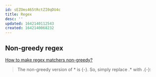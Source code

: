 ```yaml
---
id: sEZOms465tRctZI0qDU4c
title: Regex
desc: ''
updated: 1642140112543
created: 1642140068232
---
```


## Non-greedy regex

[How to make regex matchers non-greedy?](https://vi.stackexchange.com/questions/196/how-to-make-regex-matchers-non-greedy)

> The non-greedy version of * is \{-}. So, simply replace .* with .\{-}: